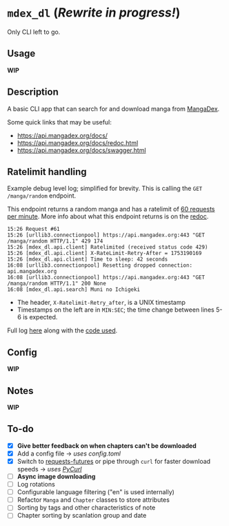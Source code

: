 # `mdex_dl` (_Rewrite in progress!_)

Only CLI left to go.

## Usage

**WIP**

## Description

A basic CLI app that can search for and download manga from [MangaDex](https://mangadex.org).

Some quick links that may be useful:

- https://api.mangadex.org/docs/
- https://api.mangadex.org/docs/redoc.html
- https://api.mangadex.org/docs/swagger.html

## Ratelimit handling

Example debug level log; simplified for brevity. This is calling the `GET /manga/random` endpoint.

This endpoint returns a random manga and has a ratelimit of [60 requests per minute](https://api.mangadex.org/docs/2-limitations/#endpoint-specific-rate-limits). More info about what this endpoint returns is on the [redoc](https://api.mangadex.org/docs/redoc.html#tag/Manga/operation/get-manga-random).

```
15:26 Request #61
15:26 [urllib3.connectionpool] https://api.mangadex.org:443 "GET /manga/random HTTP/1.1" 429 174
15:26 [mdex_dl.api.client] Ratelimited (received status code 429)
15:26 [mdex_dl.api.client] X-RateLimit-Retry-After = 1753190169
15:26 [mdex_dl.api.client] Time to sleep: 42 seconds
16:08 [urllib3.connectionpool] Resetting dropped connection: api.mangadex.org
16:08 [urllib3.connectionpool] https://api.mangadex.org:443 "GET /manga/random HTTP/1.1" 200 None
16:08 [mdex_dl.api.search] Muni no Ichigeki
```

- The header, `X-Ratelimit-Retry_after`, is a UNIX timestamp
- Timestamps on the left are in `MIN:SEC`; the time change between lines 5-6 is expected.

Full log [here](https://gist.github.com/hachispin/845e71905a2ae6e4c0be989ea07a8750) along with the [code used](https://gist.github.com/hachispin/5b6895ae2c7fd02774352f3c789829be).

## Config

**WIP**

## Notes

**WIP**

## To-do

- [x] **Give better feedback on when chapters can't be downloaded**
- [x] Add a config file &rarr; _uses config.toml_
- [x] Switch to [requests-futures](https://github.com/ross/requests-futures) or pipe through `curl` for faster download speeds &rarr; _uses [PyCurl](https://github.com/pycurl/pycurl)_
- [ ] **Async image downloading**
- [ ] Log rotations
- [ ] Configurable language filtering ("en" is used internally)
- [ ] Refactor `Manga` and `Chapter` classes to store attributes
- [ ] Sorting by tags and other characteristics of note
- [ ] Chapter sorting by scanlation group and date
